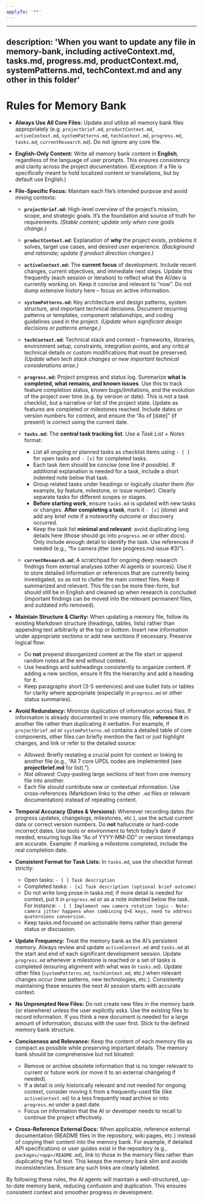 ```yaml
---
applyTo: '**'
---
```


---

## description: 'When you want to update any file in memory-bank, including activeContext.md, tasks.md, progress.md, productContext.md, systemPatterns.md, techContext.md and any other in this folder'

# Rules for Memory Bank

-   **Always Use All Core Files:** Update and utilize all memory bank files appropriately (e.g. `projectbrief.md`, `productContext.md`, `activeContext.md`, `systemPatterns.md`, `techContext.md`, `progress.md`, `tasks.md`, `currentResearch.md`). Do not ignore any core file.

-   **English-Only Content:** Write all memory bank content in **English**, regardless of the language of user prompts. This ensures consistency and clarity across the project documentation. (Exception: if a file is specifically meant to hold localized content or translations, but by default use English.)

-   **File-Specific Focus:** Maintain each file’s intended purpose and avoid mixing contexts:

    -   **`projectbrief.md`:** High-level overview of the project’s mission, scope, and strategic goals. It’s the foundation and source of truth for requirements. _(Stable content; update only when core goals change.)_
    -   **`productContext.md`:** Explanation of **why** the project exists, problems it solves, target use cases, and desired user experience. _(Background and rationale; update if product direction changes.)_
    -   **`activeContext.md`:** The **current focus** of development. Include recent changes, current objectives, and immediate next steps. Update this frequently (each session or iteration) to reflect what the AI/dev is currently working on. Keep it concise and relevant to “now”. Do not dump extensive history here – focus on active information.
    -   **`systemPatterns.md`:** Key architecture and design patterns, system structure, and important technical decisions. Document recurring patterns or templates, component relationships, and coding guidelines used in the project. _(Update when significant design decisions or patterns emerge.)_
    -   **`techContext.md`:** Technical stack and context – frameworks, libraries, environment setup, constraints, integration points, and any critical technical details or custom modifications that must be preserved. _(Update when tech stack changes or new important technical considerations arise.)_
    -   **`progress.md`:** Project progress and status log. Summarize **what is completed, what remains, and known issues**. Use this to track feature completion status, known bugs/limitations, and the evolution of the project over time (e.g. by version or date). This is not a task checklist, but a narrative or list of the project state. Update as features are completed or milestones reached. Include dates or version numbers for context, and ensure the “As of \[date]” (if present) is correct using the current date.
    -   **`tasks.md`:** The **central task tracking list**. Use a _Task List + Notes_ format:

        -   List all ongoing or planned tasks as checklist items using `- [ ]` for open tasks and `- [x]` for completed tasks.
        -   Each task item should be concise (one line if possible). If additional explanation is needed for a task, include a short indented note below that task.
        -   Group related tasks under headings or logically cluster them (for example, by feature, milestone, or issue number). Clearly separate tasks for different scopes or stages.
        -   **Before starting work**, ensure `tasks.md` is updated with new tasks or changes. **After completing a task**, mark it `- [x]` (done) and add any brief note if a noteworthy outcome or discovery occurred.
        -   Keep the task list **minimal and relevant**: avoid duplicating long details here (those should go into `progress.md` or other docs). Only include enough detail to identify the task. Use references if needed (e.g., “fix camera jitter (see progress.md issue #3)”).

    -   **`currentResearch.md`:** A scratchpad for ongoing deep research findings from external analyses (other AI agents or sources). Use it to store detailed information or references that are currently being investigated, so as not to clutter the main context files. Keep it summarized and relevant. This file can be more free-form, but should still be in English and cleaned up when research is concluded (important findings can be moved into the relevant permanent files, and outdated info removed).

-   **Maintain Structure & Clarity:** When updating a memory file, follow its existing Markdown structure (headings, tables, lists) rather than appending text arbitrarily at the top or bottom. Insert new information under appropriate sections or add new sections if necessary. Preserve logical flow:

    -   Do **not** prepend disorganized content at the file start or append random notes at the end without context.
    -   Use headings and subheadings consistently to organize content. If adding a new section, ensure it fits the hierarchy and add a heading for it.
    -   Keep paragraphs short (3-5 sentences) and use bullet lists or tables for clarity where appropriate (especially in `progress.md` or other status summaries).

-   **Avoid Redundancy:** Minimize duplication of information across files. If information is already documented in one memory file, **reference it** in another file rather than duplicating it verbatim. For example, if `projectbrief.md` or `systemPatterns.md` contains a detailed table of core components, other files can briefly mention the fact or just highlight changes, and link or refer to the detailed source:

    -   _Allowed:_ Briefly restating a crucial point for context or linking to another file (e.g., “All 7 core UPDL nodes are implemented (see **projectbrief.md** for list).”).
    -   _Not allowed:_ Copy-pasting large sections of text from one memory file into another.
    -   Each file should contribute new or contextual information. Use cross-references (Markdown links to the other `.md` files or relevant documentation) instead of repeating content.

-   **Temporal Accuracy (Dates & Versions):** Whenever recording dates (for progress updates, changelogs, milestones, etc.), use the actual current date or correct version numbers. Do **not** hallucinate or hard-code incorrect dates. Use tools or environment to fetch today’s date if needed, ensuring logs like “As of YYYY-MM-DD” or version timestamps are accurate. Example: if marking a milestone completed, include the real completion date.

-   **Consistent Format for Task Lists:** In `tasks.md`, use the checklist format strictly:

    -   Open tasks: `- [ ] Task description`
    -   Completed tasks: `- [x] Task description (optional brief outcome)`
    -   Do not write long prose in tasks.md; if more detail is needed for context, put it in `progress.md` or as a note indented below the task. For instance:
        `- [ ] Implement new camera rotation logic`
        `- Note: camera jitter happens when combining Q+E keys, need to address quaternions conversion.`
    -   Keep tasks.md focused on actionable items rather than general status or discussion.

-   **Update Frequency:** Treat the memory bank as the AI’s persistent memory. Always review and update `activeContext.md` and `tasks.md` at the start and end of each significant development session. Update `progress.md` whenever a milestone is reached or a set of tasks is completed (ensuring alignment with what was in `tasks.md`). Update other files (`systemPatterns.md`, `techContext.md`, etc.) when relevant changes occur (new patterns, new technologies, etc.). Consistently maintaining these ensures the next AI session starts with accurate context.

-   **No Unprompted New Files:** Do not create new files in the memory bank (or elsewhere) unless the user explicitly asks. Use the existing files to record information. If you think a new document is needed for a large amount of information, discuss with the user first. Stick to the defined memory bank structure.

-   **Conciseness and Relevance:** Keep the content of each memory file as compact as possible while preserving important details. The memory bank should be comprehensive but not bloated:

    -   Remove or archive obsolete information that is no longer relevant to current or future work (or move it to an external changelog if needed).
    -   If a detail is only historically relevant and not needed for ongoing context, consider moving it from a frequently-used file (like `activeContext.md`) to a less frequently read archive or into `progress.md` under a past date.
    -   Focus on information that the AI or developer needs to recall to continue the project effectively.

-   **Cross-Reference External Docs:** When applicable, reference external documentation (README files in the repository, wiki pages, etc.) instead of copying their content into the memory bank. For example, if detailed API specifications or user guides exist in the repository (e.g., `packages/<app>/README.md`), link to those in the memory files rather than duplicating the full text. This keeps the memory bank slim and avoids inconsistencies. Ensure any such links are clearly labeled.

By following these rules, the AI agents will maintain a well-structured, up-to-date memory bank, reducing confusion and duplication. This ensures consistent context and smoother progress in development.
